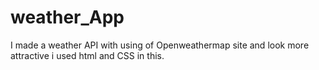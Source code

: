 # weather_App
I made a weather API with using of Openweathermap site and look more attractive i used html and CSS in this. 
